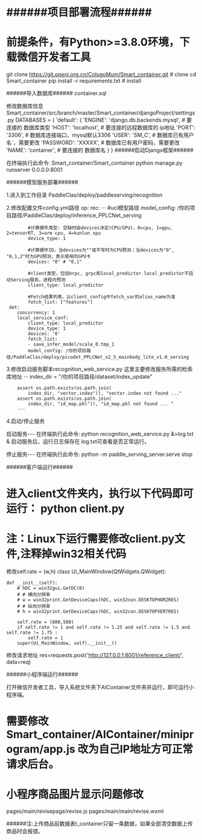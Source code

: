 ######项目部署流程######
==============================================
前提条件，有Python>=3.8.0环境，下载微信开发者工具
==============================================

git clone https://git.openi.org.cn/ColugoMum/Smart_container.git  # clone
cd Smart_container
pip install -r requirements.txt  # install

######导入数据库######
container.sql

修改数据库信息
Smart_container/src/branch/master/Smart_container/djangoProject/settings.py
DATABASES = {
    'default': {
        'ENGINE': 'django.db.backends.mysql',	# 要连接的 数据库类型
        'HOST': 'localhost',	# 要连接的远程数据库的 ip地址
        'PORT': '3306',	# 数据库连接端口，mysql默认3306
        'USER': 'SM_C',		# 数据库已有用户名`，需要更改
        'PASSWORD': 'XXXXX',	# 数据库已有用户密码，需要更改
        'NAME': 'container',	# 要连接的 数据库名
    }
}
######启动Django框架######

在终端执行此命令:
Smart_container/Smart_container
python manage.py runserver 0.0.0.0:8001

######模型服务部署######

1.进入到工作目录
PaddleClas/deploy/paddleserving/recognition

2.修改配置文件config.yml路径
op:
    rec:
            ···
            #uci模型路径
            model_config: /你的项目路径/PaddleClas/deploy/inference_PPLCNet_serving
            
            #计算硬件类型: 空缺时由devices决定(CPU/GPU)，0=cpu, 1=gpu, 2=tensorRT, 3=arm cpu, 4=kunlun xpu
            device_type: 1

            #计算硬件ID，当devices为""或不写时为CPU预测；当devices为"0", "0,1,2"时为GPU预测，表示使用的GPU卡
            devices: "0" # "0,1"

            #client类型，包括brpc, grpc和local_predictor.local_predictor不启动Serving服务，进程内预测
            client_type: local_predictor

            #Fetch结果列表，以client_config中fetch_var的alias_name为准
            fetch_list: ["features"]
     det:
        concurrency: 1
        local_service_conf:
            client_type: local_predictor
            device_type: 1
            devices: '0'
            fetch_list:
            - save_infer_model/scale_0.tmp_1
            model_config: /你的项目路径/PaddleClas/deploy/picodet_PPLCNet_x2_5_mainbody_lite_v1.0_serving

3.修改启动服务脚本recognition_web_service.py 这里主要修改服务所需的检索库地址
        ···
        index_dir = "/你的项目路径/dataset/index_update"
        
        assert os.path.exists(os.path.join(
            index_dir, "vector.index")), "vector.index not found ..."
        assert os.path.exists(os.path.join(
            index_dir, "id_map.pkl")), "id_map.pkl not found ... "
        ···
4.启动/停止服务

启动服务---
在终端执行此命令:
python recognition_web_service.py &>log.txt &
启动服务后，运行日志保存在 log.txt可查看是否正常运行。

停止服务---
在终端执行此命令:
python -m paddle_serving_server.serve stop

######客户端运行######

进入client文件夹内，执行以下代码即可运行：
python client.py
=====================================================
注：Linux下运行需要修改client.py文件,注释掉win32相关代码
=====================================================
修改self.rate = (w,h)
class Ui_MainWindow(QtWidgets.QWidget):

    def __init__(self):
        # hDC = win32gui.GetDC(0)
        # # 横向分辨率
        # w = win32print.GetDeviceCaps(hDC, win32con.DESKTOPHORZRES)
        # # 纵向分辨率
        # h = win32print.GetDeviceCaps(hDC, win32con.DESKTOPVERTRES)
        
        self.rate = (800,500)
        if self.rate != 1 and self.rate != 1.25 and self.rate != 1.5 and self.rate != 1.75 :
            self.rate = 1
        super(Ui_MainWindow, self).__init__()
修改请求地址
res=requests.post('http://127.0.0.1:8001/reference_client/', data=req)


######小程序端运行######

打开微信开发者工具，导入系统文件夹下AIContainer文件夹并运行，即可运行小程序端。

需要修改Smart_container/AIContainer/miniprogram/app.js 
改为自己IP地址方可正常请求后台。
========================
小程序商品图片显示问题修改
========================
pages/main/revisepage/revise.js
pages/main/main/revise.wxml

######注:上传商品前数据表t_container只留一条数据，如果全部清空数据上传商品时会报错。